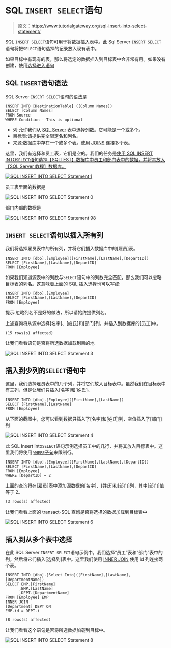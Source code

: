 # SQL `INSERT SELECT`语句

> 原文：<https://www.tutorialgateway.org/sql-insert-into-select-statement/>

SQL `INSERT SELECT`语句可用于将数据插入表中。此 Sql Server `INSERT SELECT`语句将把`SELECT`语句选择的记录放入现有表中。

如果目标中有现有的表，那么将选定的数据插入到目标表中会非常有用。如果没有创建，使用[选择进入语句](https://www.tutorialgateway.org/sql-select-into-statement/)

## SQL `INSERT`语句语法

SQL Server `INSERT SELECT`语句的语法是

```
INSERT INTO [DestinationTable] ([Column Names])
SELECT [Column Names]
FROM Source
WHERE Condition --This is optional
```

*   列:允许我们从 [SQL Server](https://www.tutorialgateway.org/sql/) 表中选择列数。它可能是一个或多个。
*   目标表:请提供完全限定名和列名。
*   来源:数据库中存在一个或多个表。使用 [JOINS](https://www.tutorialgateway.org/sql-joins/) 连接多个表。

这里，我们有选择和员工表，它们是空的。我们的任务是[使用 SQL INSERT INTO`SELECT`语句选择【SQLTEST】数据库中员工和部门表中的数据，并将其放入【SQL Server 教程】数据库。](https://www.tutorialgateway.org/sql-select-statement/)

[![SQL INSERT INTO SELECT Statement 1](img/05d853878e3274a87b5dfcfcff3a435e.png)](https://www.tutorialgateway.org/sql-select-statement/)

员工表里面的数据是

![SQL INSERT INTO SELECT Statement 0](img/0818dbcbb8a8dbe7dd9cff0fa2bed373.png)

部门内部的数据是

![SQL INSERT INTO SELECT Statement 98](img/aff47d2ce5cff6a22067a68da5303b1c.png)

## `INSERT SELECT`语句以插入所有列

我们将选择雇员表中的所有列，并将它们插入数据库中的[雇员]表。

```
INSERT INTO [dbo].[Employee]([FirstName],[LastName],[DepartID])
SELECT [FirstName],[LastName],[DepartID]
FROM [Employee]
```

如果我们知道源表中的列数与`SELECT`语句中的列数完全匹配，那么我们可以忽略目标表的列名。这意味着上面的 SQL 插入选择也可以写成:

```
INSERT INTO [dbo].[Employee]
SELECT [FirstName],[LastName],[DepartID]
FROM [Employee]
```

提示:忽略列名不是好的做法，所以请始终提供列名。

上述查询将从源中选择[名字]、[姓氏]和[部门]列，并插入到数据库的[员工]中。

```
(15 rows(s) affected)
```

让我们看看语句是否将所选数据加载到目的地

![SQL INSERT INTO SELECT Statement 3](img/d589a1db6d693ebac9756419e007a9a2.png)

## 插入到少列的`SELECT`语句中

这里，我们选择雇员表中的几个列，并将它们放入目标表中。虽然我们在目标表中有三列，但是让我们只插入[名字]和[姓氏]。

```
INSERT INTO [dbo].[Employee]([FirstName],[LastName])
SELECT [FirstName],[LastName]
FROM [Employee]
```

从下面的截图中，您可以看到数据只插入了[名字]和[姓氏]列，空值插入了[部门]列

![SQL INSERT INTO SELECT Statement 4](img/9f2c6895847a15180f6d5b04ccb82e3a.png)

此 SQL Insert Into`SELECT`语句示例选择员工中的几行，并将其放入目标表中。这里我们将使用 [`WHERE`子句](https://www.tutorialgateway.org/sql-where-clause/)来限制行。

```
INSERT INTO [dbo].[Employee]([FirstName],[LastName],[DepartID])
SELECT [FirstName],[LastName],[DepartID]
FROM [Employee]
WHERE [DepartID] = 2
```

上面的查询将在[雇员]表中添加源数据的[名字]、[姓氏]和[部门]列，其中[部门]值等于 2。

```
(3 rows(s) affected)
```

让我们看看上面的 transact-SQL 查询是否将选择的数据加载到目标表中

![SQL INSERT INTO SELECT Statement 6](img/7026f347a0e9ebef94808c4c02a2648e.png)

## 插入到从多个表中选择

在此 SQL Server `INSERT SELECT`语句示例中，我们选择“员工”表和“部门”表中的列，然后将它们插入[选择到]表中。这里我们使用 [INNER JOIN](https://www.tutorialgateway.org/sql-inner-join/) 使用 id 列连接两个表。

```
INSERT INTO [dbo].[Select Into]([FirstName],[LastName],[DepartmentName])
SELECT EMP.[FirstName]
      ,EMP.[LastName]
      ,DEPT.[DepartmentName]
FROM [Employee] EMP
INNER JOIN
[Department] DEPT ON
EMP.id = DEPT.i
```

```
(8 rows(s) affected)
```

让我们看看这个语句是否将所选数据加载到目标中。

![SQL INSERT INTO SELECT Statement 8](img/3333c22d54ff4339072020f41d247854.png)